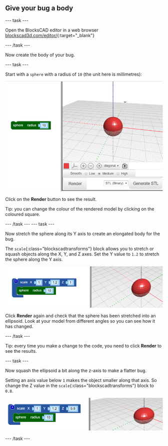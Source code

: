 ## Give your bug a body

--- task ---

Open the BlocksCAD editor in a web browser [blockscad3d.com/editor/](https://www.blockscad3d.com/editor/){:target="_blank"}

--- /task ---

Now create the body of your bug.

--- task ---

Start with a `sphere` with a radius of `10` (the unit here is millimetres):

![screenshot](images/bug-body-sphere.png)

Click on the **Render** button to see the result.

Tip: you can change the colour of the rendered model by clicking on the coloured square.

--- /task --- --- task ---

Now stretch the sphere along its Y axis to create an elongated body for the bug.

The `scale`{:class="blockscadtransforms"} block allows you to stretch or squash objects along the X, Y, and Z axes. Set the Y value to `1.2` to stretch the sphere along the Y axis.

![screenshot](images/bug-body-y.png)

Click **Render** again and check that the sphere has been stretched into an ellipsoid. Look at your model from different angles so you can see how it has changed.

--- /task ---

Tip: every time you make a change to the code, you need to click **Render** to see the results.

--- task ---

Now squash the ellipsoid a bit along the z-axis to make a flatter bug.

Setting an axis value below `1` makes the object smaller along that axis. So change the Z value in the `scale`{:class="blockscadtransforms"} block to `0.8`.

![screenshot](images/bug-body-z.png)

--- /task ---




